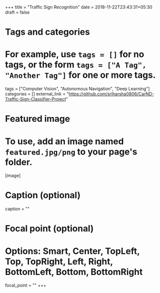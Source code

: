 +++
title = "Traffic Sign Recognition"
date = 2018-11-22T23:43:31+05:30
draft = false

# Tags and categories
# For example, use `tags = []` for no tags, or the form `tags = ["A Tag", "Another Tag"]` for one or more tags.
tags = ["Computer Vision", "Autonomous Navigation", "Deep Learning"]
categories = []
external_link = "https://github.com/sriharsha0806/CarND-Traffic-Sign-Classifier-Project"
# Featured image
# To use, add an image named `featured.jpg/png` to your page's folder. 
[image]
  # Caption (optional)
  caption = ""

  # Focal point (optional)
  # Options: Smart, Center, TopLeft, Top, TopRight, Left, Right, BottomLeft, Bottom, BottomRight
  focal_point = ""
+++
